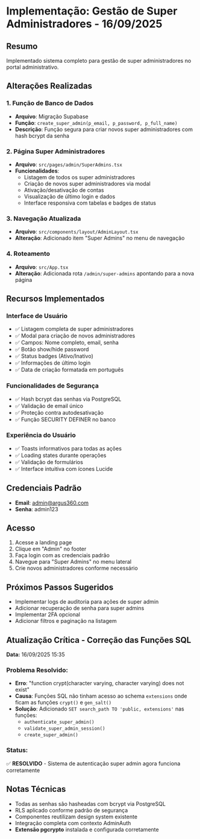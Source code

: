 # Implementação: Gestão de Super Administradores - 16/09/2025

## Resumo
Implementado sistema completo para gestão de super administradores no portal administrativo.

## Alterações Realizadas

### 1. Função de Banco de Dados
- **Arquivo**: Migração Supabase
- **Função**: `create_super_admin(p_email, p_password, p_full_name)`
- **Descrição**: Função segura para criar novos super administradores com hash bcrypt da senha

### 2. Página Super Administradores
- **Arquivo**: `src/pages/admin/SuperAdmins.tsx`
- **Funcionalidades**:
  - Listagem de todos os super administradores
  - Criação de novos super administradores via modal
  - Ativação/desativação de contas
  - Visualização de último login e dados
  - Interface responsiva com tabelas e badges de status

### 3. Navegação Atualizada
- **Arquivo**: `src/components/layout/AdminLayout.tsx`
- **Alteração**: Adicionado item "Super Admins" no menu de navegação

### 4. Roteamento
- **Arquivo**: `src/App.tsx`
- **Alteração**: Adicionada rota `/admin/super-admins` apontando para a nova página

## Recursos Implementados

### Interface de Usuário
- ✅ Listagem completa de super administradores
- ✅ Modal para criação de novos administradores
- ✅ Campos: Nome completo, email, senha
- ✅ Botão show/hide password
- ✅ Status badges (Ativo/Inativo)
- ✅ Informações de último login
- ✅ Data de criação formatada em português

### Funcionalidades de Segurança
- ✅ Hash bcrypt das senhas via PostgreSQL
- ✅ Validação de email único
- ✅ Proteção contra autodesativação
- ✅ Função SECURITY DEFINER no banco

### Experiência do Usuário
- ✅ Toasts informativos para todas as ações
- ✅ Loading states durante operações
- ✅ Validação de formulários
- ✅ Interface intuitiva com ícones Lucide

## Credenciais Padrão
- **Email**: admin@argus360.com
- **Senha**: admin123

## Acesso
1. Acesse a landing page
2. Clique em "Admin" no footer
3. Faça login com as credenciais padrão
4. Navegue para "Super Admins" no menu lateral
5. Crie novos administradores conforme necessário

## Próximos Passos Sugeridos
- Implementar logs de auditoria para ações de super admin
- Adicionar recuperação de senha para super admins
- Implementar 2FA opcional
- Adicionar filtros e paginação na listagem

## Atualização Crítica - Correção das Funções SQL
**Data:** 16/09/2025 15:35

### Problema Resolvido:
- **Erro**: "function crypt(character varying, character varying) does not exist"
- **Causa**: Funções SQL não tinham acesso ao schema `extensions` onde ficam as funções `crypt()` e `gen_salt()`
- **Solução**: Adicionado `SET search_path TO 'public, extensions'` nas funções:
  - `authenticate_super_admin()`
  - `validate_super_admin_session()`
  - `create_super_admin()`

### Status:
✅ **RESOLVIDO** - Sistema de autenticação super admin agora funciona corretamente

## Notas Técnicas
- Todas as senhas são hasheadas com bcrypt via PostgreSQL
- RLS aplicado conforme padrão de segurança
- Componentes reutilizam design system existente
- Integração completa com contexto AdminAuth
- **Extensão pgcrypto** instalada e configurada corretamente